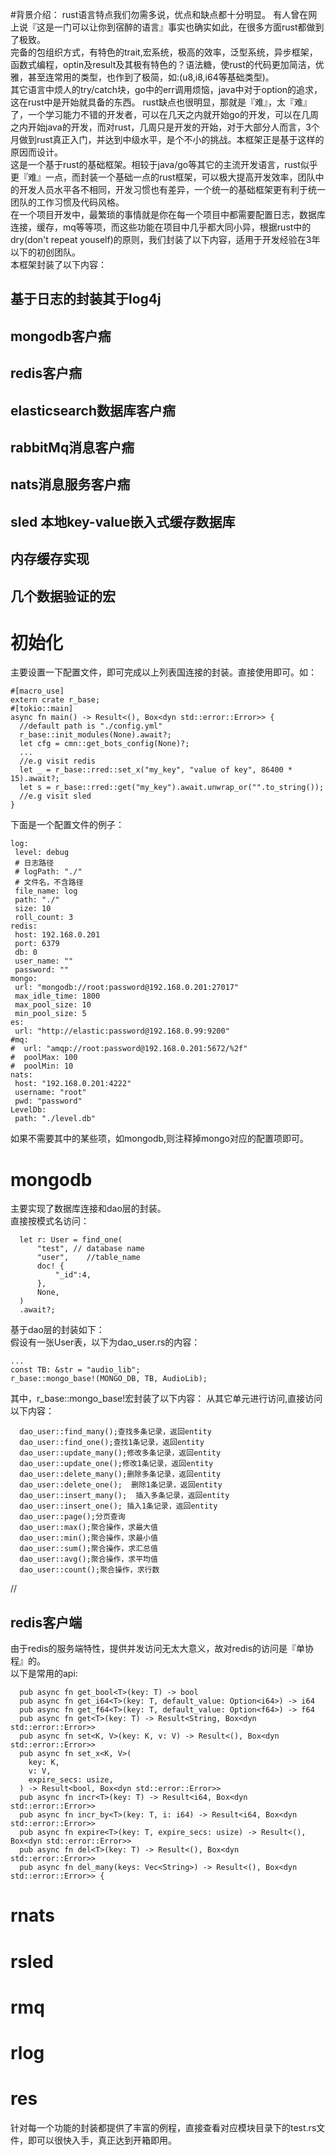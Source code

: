 #背景介绍：
  rust语言特点我们勿需多说，优点和缺点都十分明显。  有人曾在网上说『这是一门可以让你到宿醉的语言』事实也确实如此，在很多方面rust都做到了极致。  
  完备的包组织方式，有特色的trait,宏系统，极高的效率，泛型系统，异步框架，函数式编程，optin及result及其极有特色的？语法糖，使rust的代码更加简洁，优雅，甚至连常用的类型，也作到了极简，如:(u8,i8,i64等基础类型)。  
  其它语言中烦人的try/catch块，go中的err调用烦恼，java中对于option的追求，这在rust中是开始就具备的东西。
  rust缺点也很明显，那就是『难』，太『难』了，一个学习能力不错的开发者，可以在几天之内就开始go的开发，可以在几周之内开始java的开发，而对rust，几周只是开发的开始，对于大部分人而言，3个月做到rust真正入门，并达到中级水平，是个不小的挑战。本框架正是基于这样的原因而设计。  
  这是一个基于rust的基础框架。相较于java/go等其它的主流开发语言，rust似乎更『难』一点，而封装一个基础一点的rust框架，可以极大提高开发效率，团队中的开发人员水平各不相同，开发习惯也有差异，一个统一的基础框架更有利于统一团队的工作习惯及代码风格。    
  在一个项目开发中，最繁琐的事情就是你在每一个项目中都需要配置日志，数据库连接，缓存，mq等等项，而这些功能在项目中几乎都大同小异，根据rust中的dry(don't repeat youself)的原则，我们封装了以下内容，适用于开发经验在3年以下的初创团队。    
  本框架封装了以下内容：
  ## 基于日志的封装其于log4j
  ## mongodb客户㾍
  ## redis客户㾍
  ## elasticsearch数据库客户㾍
  ## rabbitMq消息客户㾍
  ## nats消息服务客户㾍
  ## sled 本地key-value嵌入式缓存数据库
  ## 内存缓存实现
  ## 几个数据验证的宏
# 初始化  
  主要设置一下配置文件，即可完成以上列表国连接的封装。直接使用即可。如：
  ```
  #[macro_use]
  extern crate r_base;
  #[tokio::main]
  async fn main() -> Result<(), Box<dyn std::error::Error>> {
    //default path is "./config.yml"
    r_base::init_modules(None).await?;
    let cfg = cmn::get_bots_config(None)?;
    ...
    //e.g visit redis
    let _ = r_base::rred::set_x("my_key", "value of key", 86400 * 15).await?;
    let s = r_base::rred::get("my_key").await.unwrap_or("".to_string());
    //e.g visit sled
  }
  ```
   下面是一个配置文件的例子：
   ```
  log:
    level: debug
    # 日志路径
    # logPath: "./"
    # 文件名，不含路径
    file_name: log
    path: "./"
    size: 10
    roll_count: 3
  redis:
    host: 192.168.0.201
    port: 6379
    db: 0
    user_name: ""
    password: ""
  mongo:
    url: "mongodb://root:password@192.168.0.201:27017"
    max_idle_time: 1800
    max_pool_size: 10
    min_pool_size: 5
  es:
    url: "http://elastic:password@192.168.0.99:9200"
  #mq:
  #  url: "amqp://root:password@192.168.0.201:5672/%2f"
  #  poolMax: 100
  #  poolMin: 10
  nats:
    host: "192.168.0.201:4222"
    username: "root"
    pwd: "password"
  LevelDb:
    path: "./level.db"
   ```
  如果不需要其中的某些项，如mongodb,则注释掉mongo对应的配置项即可。
# mongodb
  主要实现了数据库连接和dao层的封装。  
  直接按模式名访问：
  ```
    let r: User = find_one(
        "test", // database name
        "user",    //table_name
        doc! {
            "_id":4,
        },
        None,
    )
    .await?;
  ```
  基于dao层的封装如下：  
  假设有一张User表，以下为dao_user.rs的内容：
  ```
  ...
  const TB: &str = "audio_lib";
  r_base::mongo_base!(MONGO_DB, TB, AudioLib);
  ```
  其中，r_base::mongo_base!宏封装了以下内容：
  从其它单元进行访问,直接访问以下内容：
```
  dao_user::find_many();查找多条记录，返回entity
  dao_user::find_one();查找1条记录，返回entity
  dao_user::update_many();修改多条记录，返回entity
  dao_user::update_one();修改1条记录，返回entity
  dao_user::delete_many();删除多条记录，返回entity
  dao_user::delete_one();  删除1条记录，返回entity
  dao_user::insert_many();  插入多条记录，返回entity
  dao_user::insert_one(); 插入1条记录，返回entity
  dao_user::page();分页查询
  dao_user::max();聚合操作，求最大值
  dao_user::min();聚合操作，求最小值
  dao_user::sum();聚合操作，求汇总值
  dao_user::avg();聚合操作，求平均值
  dao_user::count();聚合操作，求行数
  ```
  //
## redis客户端  
  由于redis的服务端特性，提供并发访问无太大意义，故对redis的访问是『单协程』的。  
  以下是常用的api:
```
  pub async fn get_bool<T>(key: T) -> bool
  pub async fn get_i64<T>(key: T, default_value: Option<i64>) -> i64
  pub async fn get_f64<T>(key: T, default_value: Option<f64>) -> f64
  pub async fn get<T>(key: T) -> Result<String, Box<dyn std::error::Error>>
  pub async fn set<K, V>(key: K, v: V) -> Result<(), Box<dyn std::error::Error>>
  pub async fn set_x<K, V>(
    key: K,
    v: V,
    expire_secs: usize,
  ) -> Result<bool, Box<dyn std::error::Error>>
  pub async fn incr<T>(key: T) -> Result<i64, Box<dyn std::error::Error>>
  pub async fn incr_by<T>(key: T, i: i64) -> Result<i64, Box<dyn std::error::Error>>
  pub async fn expire<T>(key: T, expire_secs: usize) -> Result<(), Box<dyn std::error::Error>>
  pub async fn del<T>(key: T) -> Result<(), Box<dyn std::error::Error>>
  pub async fn del_many(keys: Vec<String>) -> Result<(), Box<dyn std::error::Error>> {
```
  # rnats
  # rsled
  # rmq
  # rlog
  # res

  针对每一个功能的封装都提供了丰富的例程，直接查看对应模块目录下的test.rs文件，即可以很快入手，真正达到开箱即用。


  

  